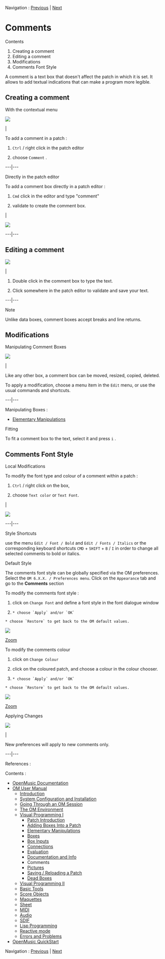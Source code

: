 
Navigation : [Previous](DocAndInfo "page précédente\(Documentation
and Info\)") | [Next](Pictures "Next\(Pictures\)")


# Comments

Contents

  1. Creating a comment
  2. Editing a comment
  3. Modifications
  4. Comments Font Style

A comment is a text box that doesn't affect the patch in which it is set. It
allows to add textual indications that can make a program more legible.

## Creating a comment

With the contextual menu

![](../res/comment-menu.png)

|

To add a comment in a patch :

  1. `Ctrl` / right click in the patch editor

  2. choose `Comment` .

  
  
---|---  
  
Directly in the patch editor

To add a comment box directly in a patch editor :

  1. `Cmd` click in the editor and type "comment"

  2. validate to create the comment box.

|

![](../res/make-comment.png)  
  
---|---  
  
## Editing a comment

![](../res/commentedit.png)

|

  1. Double click in the comment box to type the text. 

  2. Click somewhere in the patch editor to validate and save your text.

  
  
---|---  
  
Note

Unlike data boxes, comment boxes accept breaks and line returns.

## Modifications

Manipulating Comment Boxes

![](../res/resizecomment.png)

|

Like any other box, a comment box can be moved, resized, copied, deleted.

To apply a modification, choose a menu item in the `Edit` menu, or use the
usual commands and shortcuts.  
  
---|---  
  
Manipulating Boxes :

  * [Elementary Manipulations](ElementaryManips)

Fitting

To fit a comment box to the text, select it and press `i` .

## Comments Font Style

Local Modifications

To modify the font type and colour of a comment within a patch :

  1. `Ctrl` / right click on the box,

  2. choose `Text color` or `Text Font`.

|

![](../res/zut.png)  
  
---|---  
  
Style Shortcuts

use the menu `Edit / Font / Bold` and `Edit / Fonts / Italics` or the
corresponding keyboard shortcuts `CMD` \+ `SHIFT` \+ `B` / `I` in order to
change all selected comments to bold or italics.

Default Style

The comments font style can be globally specified via the OM preferences.
Select the `OM 6.X.X. / Preferences menu`. Click on the `Appearance` tab and
go to the **Comments** section

To modify the comments font style :

  1. click on `Change Font` and define a font style in the font dialogue window

  2.     * choose `Apply` and/or `OK`

    * choose `Restore` to get back to the OM default values.

![](../res/commentfont_scr.png)

[Zoom](../res/commentfont_scr_1.png "Zoom \(nouvelle fenêtre\)")

To modify the comments colour

  1. click on `Change Colour`

  2. click on the coloured patch, and choose a colour in the colour chooser. 

  3.     * choose `Apply` and/or `OK`

    * choose `Restore` to get back to the OM default values.

![](../res/commentstyle_scr.png)

[Zoom](../res/commentstyle_scr_1.png "Zoom \(nouvelle fenêtre\)")

Applying Changes

![](../res/newcomment.png)

|

New preferences will apply to new comments only.  
  
---|---  
  
References :

Contents :

  * [OpenMusic Documentation](OM-Documentation)
  * [OM User Manual](OM-User-Manual)
    * [Introduction](00-Contents)
    * [System Configuration and Installation](Installation)
    * [Going Through an OM Session](Goingthrough)
    * [The OM Environment](Environment)
    * [Visual Programming I](BasicVisualProgramming)
      * [Patch Introduction](ProgrammingIntro)
      * [Adding Boxes Into a Patch](AddingBoxes)
      * [Elementary Manipulations](ElementaryManips)
      * [Boxes](Boxes)
      * [Box Inputs](BoxInputs)
      * [Connections](Connections)
      * [Evaluation](Evaluation)
      * [Documentation and Info](DocAndInfo)
      * Comments
      * [Pictures](Pictures)
      * [Saving / Reloading a Patch](SavingPatch)
      * [Dead Boxes](DeadBox)
    * [Visual Programming II](AdvancedVisualProgramming)
    * [Basic Tools](BasicObjects)
    * [Score Objects](ScoreObjects)
    * [Maquettes](Maquettes)
    * [Sheet](Sheet)
    * [MIDI](MIDI)
    * [Audio](Audio)
    * [SDIF](SDIF)
    * [Lisp Programming](Lisp)
    * [Reactive mode](Reactive)
    * [Errors and Problems](errors)
  * [OpenMusic QuickStart](QuickStart-Chapters)

Navigation : [Previous](DocAndInfo "page précédente\(Documentation
and Info\)") | [Next](Pictures "Next\(Pictures\)")

